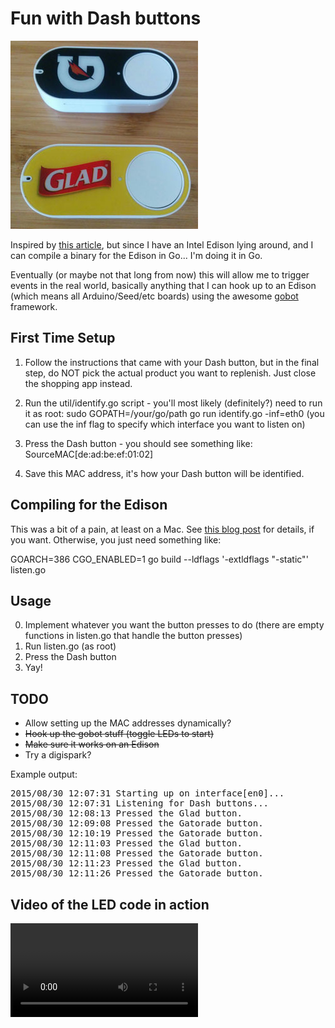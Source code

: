 Fun with Dash buttons
===
![dash buttons](dashbuttons.jpg)

Inspired by <a href="https://medium.com/@edwardbenson/how-i-hacked-amazon-s-5-wifi-button-to-track-baby-data-794214b0bdd8" target="_blank">this article</a>, but since I have an Intel Edison lying around, and I can compile a binary for the Edison in Go... I'm doing it in Go.

Eventually (or maybe not that long from now) this will allow me to trigger events in the real world, basically anything that I can hook up to an Edison (which means all Arduino/Seed/etc boards) using the awesome <a href="http://gobot.io/" target="_blank">gobot</a> framework.

First Time Setup
---
1. Follow the instructions that came with your Dash button, but in the final step, do NOT pick the actual product you want to replenish.  Just close the shopping app instead.

2. Run the util/identify.go script - you'll most likely (definitely?) need to run it as root: sudo GOPATH=/your/go/path go run identify.go -inf=eth0 (you can use the inf flag to specify which interface you want to listen on)

3. Press the Dash button - you should see something like:
  SourceMAC[de:ad:be:ef:01:02]

4. Save this MAC address, it's how your Dash button will be identified.

Compiling for the Edison
---
This was a bit of a pain, at least on a Mac.  See <a href="http://dequeue.blogspot.com/2015/09/compiling-go-app-that-uses-cgo-to-run.html" target="_blank">this blog post</a> for details, if you want.  Otherwise, you just need something like:

  GOARCH=386 CGO_ENABLED=1 go build --ldflags '-extldflags "-static"' listen.go

Usage
---
0. Implement whatever you want the button presses to do (there are empty functions in listen.go that handle the button presses)
1. Run listen.go (as root)
2. Press the Dash button
3. Yay!

TODO
-----
*  Allow setting up the MAC addresses dynamically?
*  <s>Hook up the gobot stuff (toggle LEDs to start)</s>
*  <s>Make sure it works on an Edison</s>
*  Try a digispark?

Example output:
<pre>
2015/08/30 12:07:31 Starting up on interface[en0]...
2015/08/30 12:07:31 Listening for Dash buttons...
2015/08/30 12:08:13 Pressed the Glad button.
2015/08/30 12:09:08 Pressed the Gatorade button.
2015/08/30 12:10:19 Pressed the Gatorade button.
2015/08/30 12:11:03 Pressed the Glad button.
2015/08/30 12:11:08 Pressed the Gatorade button.
2015/08/30 12:11:23 Pressed the Glad button.
2015/08/30 12:11:26 Pressed the Gatorade button.
</pre>

Video of the LED code in action
---
<video controls="controls">
  <source type="video/mp4" src="led.mp4"></source>
  <p>Your browser does not support the video element.</p>
</video>
